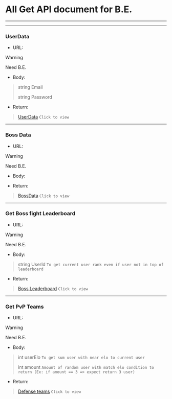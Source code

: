 ﻿# All Get API document for B.E.

---

---
### UserData 
  - URL:

> [!WARNING]  
> Need B.E.

  - Body:
>string Email
> 
>string Password
  - Return: 
> [UserData](../JsonFormat/UserData.json) `Click to view`

---
### Boss Data
- URL:

> [!WARNING]  
> Need B.E.

- Body:
>
- Return:
> [BossData](../JsonFormat/GetBossData.json) `Click to view`

---
### Get Boss fight Leaderboard
- URL:

> [!WARNING]  
> Need B.E.

- Body:
> string UserId `To get current user rank even if user not in top of leaderboard`
- Return:
> [Boss Leaderboard](../JsonFormat/BossLeaderBoard.json) `Click to view`

---
### Get PvP Teams
- URL:

> [!WARNING]  
> Need B.E.

- Body:
> int userElo `To get sum user with near elo to current user`
> 
> int amount `Amount of random user with match elo condition to return (Ex: if amount == 3 => expect return 3 user)`
- Return:
> [Defense teams](../JsonFormat/DefenseTeams.json) `Click to view`